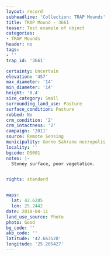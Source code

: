 ```yaml
---
layout: record
subheadline: 'Collection: TRAP Mounds'
title: TRAP Mound - 3661
teaser: Test example of object
categories:
- TRAP Mounds
header: no
tags:
- ''
trap_id: '3661'

certainty: Uncertain
elevation: '457'
max_diameter: '14'
min_diameter: '14'
height: '0.4'
size_category: Small
surrounding_land_use: Pasture
surface_condition: Pasture
robbed: No
crm_condition: '2'
crm_intactness: '2'
campaign: '2011'
source: Remote Sensing
municipality: Gorno Sahrane necropolis
locality: ''
bgcode: DS001
notes: |-
  Stoney surface, poor vegetation.


rights: standard


maps:
  lat: 42.6285
  lon: 25.2442
date: 2018-04-11
land_use_source: Photo
photo: Good
bg_code: ''
akb_code: ''
latitude: '42.663528'
longitude: '25.205427'
---
```

